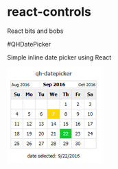 # react-controls
React bits and bobs

#QHDatePicker

Simple inline date picker using React

![qh-datepicker screenshot](https://github.com/quangas/react-controls/blob/master/qh-datepicker.png)
